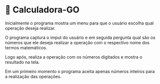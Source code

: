 # :1234: Calculadora-GO 

Inicialmente o programa mostra um menu para que o usuário escolha qual operação deseja realizar.

O programa captura o imput do usuário e em seguida pergunta qual são os números que ele deseja realizar a operação com o respectivo nome dos termos matemáticos. 

Logo após, realiza a operação com os números digitados e mostra o resultado na tela.

Em um primeiro momento o programa aceita apenas números inteiros para a realização das operações.

